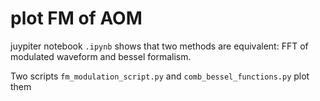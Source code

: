 # plot FM of AOM

juypiter notebook `.ipynb` shows that two methods are equivalent: FFT of modulated waveform and bessel formalism. 

Two scripts `fm_modulation_script.py` and `comb_bessel_functions.py` plot them